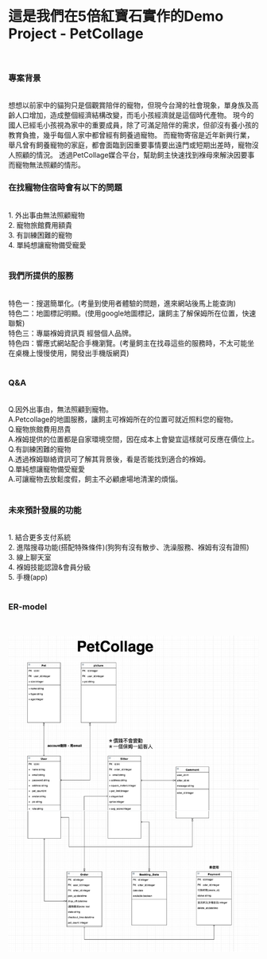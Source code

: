 # 這是我們在5倍紅寶石實作的Demo Project - PetCollage 

</br>

### 專案背景 

</br>
想想以前家中的貓狗只是個觀賞陪伴的寵物，但現今台灣的社會現象，單身族及高齡人口增加，造成整個經濟結構改變，而毛小孩經濟就是這個時代產物。
現今的國人已經毛小孩視為家中的重要成員，除了可滿足陪伴的需求，但卻沒有養小孩的教育負擔，幾乎每個人家中都曾經有飼養過寵物。
而寵物寄宿是近年新興行業，舉凡曾有飼養寵物的家庭，都會面臨到因重要事情要出遠門或短期出差時，寵物沒人照顧的情況。
透過PetCollage媒合平台，幫助飼主快速找到褓母來解決因要事而寵物無法照顧的情形。

</br>

### 在找寵物住宿時會有以下的問題

</br>
1. 外出事由無法照顧寵物</br>
2. 寵物旅館費用額貴</br>
3. 有訓練困難的寵物</br>
4. 單純想讓寵物備受寵愛</br>

</br>

### 我們所提供的服務 

</br>
  特色一：搜選簡單化。(考量到使用者體驗的問題，進來網站後馬上能查詢)</br>
  特色二：地圖標記明顯。(使用google地圖標記，讓飼主了解保姆所在位置，快速聯繫)</br>
  特色三：專屬褓姆資訊頁 經營個人品牌。</br>
  特色四：響應式網站配合手機瀏覽。(考量飼主在找尋這些的服務時，不太可能坐在桌機上慢慢使用，開發出手機版網頁)</br>

</br>

### Q&A

</br>
Q.因外出事由，無法照顧到寵物。</br>
A.Petcollage的地圖服務，讓飼主可褓姆所在的位置可就近照料您的寵物。</br>
Q.寵物旅館費用昂貴</br>
A.褓姆提供的位置都是自家環境空間，因在成本上會變宜這樣就可反應在價位上。</br>
Q.有訓練困難的寵物</br>
A.透過褓姆聯絡資訊可了解其背景後，看是否能找到適合的褓姆。</br>
Q.單純想讓寵物備受寵愛</br>
A.可讓寵物去放鬆度假，飼主不必顧慮場地清潔的煩惱。</br>

</br>

### 未來預計發展的功能

</br>
1. 結合更多支付系統</br>
2. 進階搜尋功能(搭配特殊條件)(狗狗有沒有散步、洗澡服務、褓姆有沒有證照)</br>
3. 線上聊天室</br>
4. 褓姆技能認證&會員分級</br>
5. 手機(app)</br>

</br>

### ER-model

</br>

![image](https://github.com/astrocamp103demoproject/PetCarePartnerVer2/blob/master/petcollage_ermodel.png)


